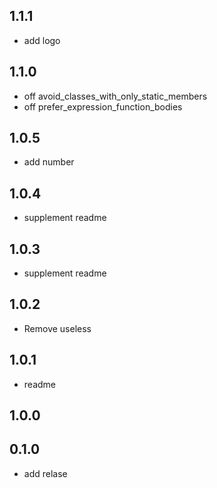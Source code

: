 ## 1.1.1

* add logo

## 1.1.0

* off avoid_classes_with_only_static_members 
* off prefer_expression_function_bodies

## 1.0.5

* add number

## 1.0.4

* supplement readme

## 1.0.3

* supplement readme

## 1.0.2

* Remove useless

## 1.0.1

* readme

## 1.0.0


## 0.1.0

* add relase
